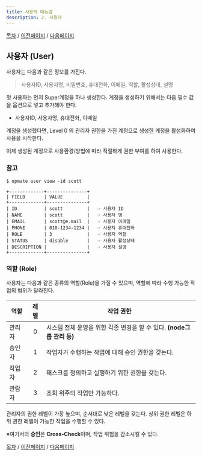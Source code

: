 ```yaml
---
title: 사용자 매뉴얼
description: 2. 사용자
---
```


[목차](UserManual.md) / [이전페이지](UserManual1.md) / [다음페이지](UserManual3.md)

## 사용자 (User)

사용자는 다음과 같은 정보를 가진다.
> 사용자ID, 사용자명, 비밀번호, 휴대전화, 이메일, 역할, 활성상태, 설명

첫 사용자는 먼저 Super계정을 하나 생성한다.
계정을 생성하기 위해서는 다음 필수 값을 옵션으로 넣고 추가해야 한다.

- 사용자ID, 사용자명, 휴대전화, 이메일

계정을 생성했다면, Level 0 의 관리자 권한을 가진 계정으로 생성한 계정을 활성화하여 사용을 시작한다.

이제 생성된 계정으로 사용환경/방법에 따라 적절하게 권한 부여를 하여 사용한다.

### **참고**

```
$ opmate user view -id scott

+-------------+---------------+
| FIELD       | VALUE         |
+-------------+---------------+
| ID          | scott         |   ☞ 사용자 ID
| NAME        | scott         |   ☞ 사용자 명
| EMAIL       | scott@e.mail  |   ☞ 사용자 이메일
| PHONE       | 010-1234-1234 |   ☞ 사용자 휴대전화
| ROLE        | 3             |   ☞ 사용자 역할
| STATUS      | disable       |   ☞ 사용자 활성상태
| DESCRIPTION |               |   ☞ 사용자 설명
+-------------+---------------+
```

### 역할 (Role)

사용자는 다음과 같은 종류의 역할(Role)을 가질 수 있으며, 역할에 따라 수행 가능한 작업의 범위가 달라진다.

| 역할   | 레벨 | 작업 권한                                                              |
| ------ | :--: | -----------------------------------------------------------------------|
| 관리자 | 0    | 시스템 전체 운영을 위한 각종 변경을 할 수 있다. **(node그룹 관리 등)** |
| 승인자 | 1    | 작업자가 수행하는 작업에 대해 승인 권한을 갖는다.                      |
| 작업자 | 2    | 태스크를 정의하고 실행하기 위한 권한을 갖는다.                         |
| 관람자 | 3    | 조회 위주의 작업만 가능하다.                                           |

관리자의 권한 레벨이 가장 높으며, 순서대로 낮은 레벨을 갖는다. 상위 권한 레벨은 하위 권한 레벨이 가능한 작업을 수행할 수 있다.

※여기서의 **승인**은 **Cross-Check**이며, 작업 위험을 감소시킬 수 있다.

[목차](UserManual.md) / [이전페이지](UserManual1.md) / [다음페이지](UserManual3.md)